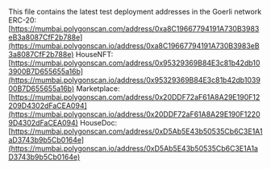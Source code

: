 This file contains the latest test deployment addresses in the Goerli network<br/>ERC-20: [https://mumbai.polygonscan.com/address/0xa8C19667794191A730B3983eB3a8087CfF2b788e](https://mumbai.polygonscan.io/address/0xa8C19667794191A730B3983eB3a8087CfF2b788e)
HouseNFT: [https://mumbai.polygonscan.com/address/0x95329369B84E3c81b42db103900B7D655655a16b](https://mumbai.polygonscan.io/address/0x95329369B84E3c81b42db103900B7D655655a16b)
Marketplace: [https://mumbai.polygonscan.com/address/0x20DDF72aF61A8A29E190F12209D4302dFaCEA094](https://mumbai.polygonscan.io/address/0x20DDF72aF61A8A29E190F12209D4302dFaCEA094)
HouseDoc: [https://mumbai.polygonscan.com/address/0xD5Ab5E43b50535Cb6C3E1A1aD3743b9b5Cb0164e](https://mumbai.polygonscan.io/address/0xD5Ab5E43b50535Cb6C3E1A1aD3743b9b5Cb0164e)
